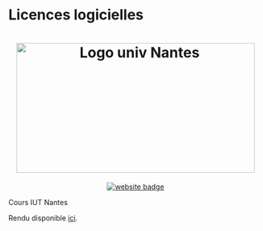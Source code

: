 # Licences logicielles

<h1 align="center">
	<a href="https://www.univ-nantes.fr"><img width=472 height=257 src="https://www.univ-nantes.fr/uas/institutionnel/LOGO/logo+un2012blanc_larg40.png" alt="Logo univ Nantes"/></a>
</h1>

<p align="center">
    <a href="https://cours-licences.florat.net">
        <img src="https://img.shields.io/website?down_color=lightgrey&down_message=est%20indisponible&label=Le%20site&up_color=green&up_message=du%20cours%20disponible%20ici&url=https%3A%2F%2Fcours-licences.florat.net" alt="website badge">
	</a>
</p>

Cours IUT Nantes

Rendu disponible [ici](https://cours-licences.florat.net/).


